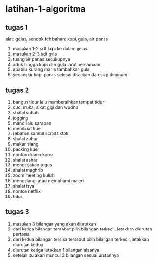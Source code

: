 # latihan-1-algoritma

## tugas 1

alat: gelas, sendok teh
bahan: kopi, gula, air panas

1. masukan 1-2 sdt kopi ke dalam gelas 
2. masukan 2-3 sdt gula
3. tuang air panas secukupnya
4. aduk hingga kopi dan gula larut bersamaan
5. apabila kurang manis tambahkan gula
6. secangkir kopi panas selesai disajikan dan siap diminum

## tugas 2

1. bangun tidur lalu membersihkan tempat tidur
2. cuci muka, sikat gigi dan wudhu
3. shalat subuh
4. jogging
5. mandi lalu sarapan
6. membuat kue 
7. rebahan sambil scroll tiktok
8. shalat zuhur
9. makan siang 
10. packing kue
11. nonton drama korea
12. shalat ashar
13. mengerjakan tugas
14. shalat maghrib
15. zoom meeting kuliah
16. mengulangi atau memahami materi
17. shalat isya
18. nonton netflix
19. tidur

## tugas 3

1. masukan 3 bilangan yang akan diurutkan
2. dari ketiga bilangan tersebut pilih bilangan terkecil, letakkan diurutan pertama
3. dari kedua bilangan tersisa tersebut pilih bilangan terkecil, letakkan diurutan kedua
4. diurutan ketiga letakkan 1 bilangan sisanya
5. setelah itu akan muncul 3 bilangan sesuai urutannya




